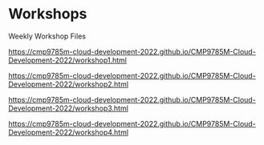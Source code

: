 # Workshops
Weekly Workshop Files

https://cmp9785m-cloud-development-2022.github.io/CMP9785M-Cloud-Development-2022/workshop1.html

https://cmp9785m-cloud-development-2022.github.io/CMP9785M-Cloud-Development-2022/workshop2.html

https://cmp9785m-cloud-development-2022.github.io/CMP9785M-Cloud-Development-2022/workshop3.html

https://cmp9785m-cloud-development-2022.github.io/CMP9785M-Cloud-Development-2022/workshop4.html
